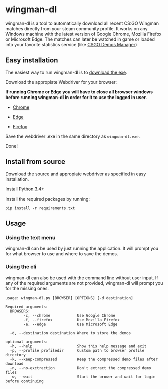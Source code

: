# wingman-dl
wingman-dl is a tool to automatically download all recent CS:GO Wingman matches directly from your steam community profile. It works on any Windows machine with the latest version of Google Chrome, Mozilla Firefox or Microsoft Edge. The matches can later be watched in game or loaded into your favorite statistics service (like [CSGO Demos Manager](https://github.com/akiver/csgo-demos-manager))

## Easy installation
The easiest way to run wingman-dl is to [download the exe](https://github.com/martengooz/wingman-dl/releases). 

Download the appropiate Webdriver for your browser:

**If running Chrome or Edge you will have to close all browser windows before running wingman-dl in order for it to use the logged in user.**
* [Chrome](https://chromedriver.chromium.org/downloads)
* [Edge](https://developer.microsoft.com/en-us/microsoft-edge/tools/webdriver/)

* [Firefox](https://github.com/mozilla/geckodriver/releases)

Save the webdriver .exe in the same directory as `wingman-dl.exe`.

Done!

## Install from source
Download the source and appropiate webdriver as specified in easy installation.

Install [Python 3.4+](https://www.python.org/downloads)

Install the required packages by running: 
```
pip install -r requirements.txt
```

## Usage
### Using the text menu
wingman-dl can be used by just running the application. It will prompt you for what browser to use and where to save the demos.

### Using the cli
wingman-dl can also be used with the command line without user input. If any of the required arguments are not provided, wingman-dl will prompt you for the missing ones.
```
usage: wingman-dl.py [BROWSER] [OPTIONS] [-d destination]

Required arguments:
  BROWSERS:
        -c, --chrome            Use Google Chrome
        -f, --firefox           Use Mozilla Firefox
        -e, --edge              Use Microsoft Edge

  -d, --destination destination Where to store the demos

optional arguments:
  -h, --help                    Show this help message and exit
  -p, --profile profiledir      Custom path to browser profile directory
  -k, --keep-compressed         Keep the compressed demo files after download
  -n, --no-exctraction          Don't extract the compressed demo files
  -w, --wait                    Start the brower and wait for login before continuing
```

